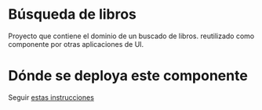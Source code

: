 # Búsqueda de libros

Proyecto que contiene el dominio de un buscado de libros. 
reutilizado como componente por otras aplicaciones de UI.

# Dónde se deploya este componente

Seguir [estas instrucciones](http://wiki.uqbar.org/wiki/articles/deploys-componentes-de-dominio-uqbar)

